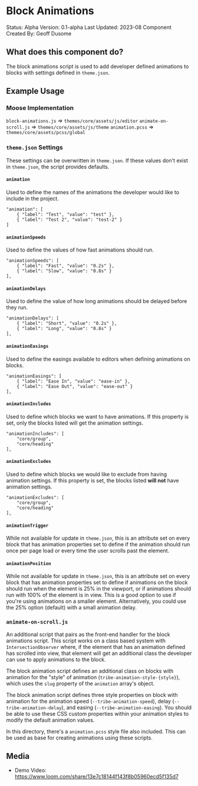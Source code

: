 # Block Animations

Status: Alpha
Version: 0.1-alpha
Last Updated: 2023-08
Component Created By: Geoff Dusome

## What does this component do?

The block animations script is used to add developer defined animations to blocks with settings defined in `theme.json`.

## Example Usage

### Moose Implementation 

`block-animations.js` => `themes/core/assets/js/editor`
`animate-on-scroll.js` => `themes/core/assets/js/theme`
`animation.pcss` => `themes/core/assets/pcss/global`

### `theme.json` Settings

These settings can be overwritten in `theme.json`. If these values don't exist in `theme.json`, the script provides defaults.

#### `animation`

Used to define the names of the animations the developer would like to include in the project.

```
"animation": [
	{ "label": "Test", "value": "test" },
	{ "label": "Test 2", "value": "test-2" }
]
```

#### `animationSpeeds`

Used to define the values of how fast animations should run.

```
"animationSpeeds": [
	{ "label": "Fast", "value": "0.2s" },
	{ "label": "Slow", "value": "0.8s" }
],
```

#### `animationDelays`

Used to define the value of how long animations should be delayed before they run.

```
"animationDelays": [
	{ "label": "Short", "value": "0.2s" },
	{ "label": "Long", "value": "0.8s" }
],
```

#### `animationEasings`

Used to define the easings available to editors when defining animations on blocks.

```
"animationEasings": [
	{ "label": "Ease In", "value": "ease-in" },
	{ "label": "Ease Out", "value": "ease-out" }
],
```

#### `animationIncludes`

Used to define which blocks we want to have animations. If this property is set, only the blocks listed will get the animation settings.

```
"animationIncludes": [
	"core/group",
	"core/heading"
],
```

#### `animationExcludes`

Used to define which blocks we would like to exclude from having animation settings. If this property is set, the blocks listed **will not** have animation settings.

```
"animationExcludes": [
	"core/group",
	"core/heading"
],
```

#### `animationTrigger`

While not available for update in `theme.json`, this is an attribute set on every block that has animation properties set to define if the animation should run once per page load or every time the user scrolls past the element.

#### `animationPosition`

While not available for update in `theme.json`, this is an attribute set on every block that has animation properties set to define if animations on the block should run when the element is 25% in the viewport, or if animations should run with 100% of the element is in view. This is a good option to use if you're using animations on a smaller element. Alternatively, you could use the 25% option (default) with a small animation delay.

### `animate-on-scroll.js`

An additional script that pairs as the front-end handler for the block animations script. This script works on a class based system with `IntersectionObserver` where, if the element that has an animation defined has scrolled into view, that element will get an additional class the developer can use to apply animations to the block.

The block animation script defines an additional class on blocks with animation for the "style" of animation (`tribe-animation-style-{style}`), which uses the `slug` property of the `animation` array's object.

The block animation script defines three style properties on block with animation for the animation speed (`--tribe-animation-speed`), delay (`--tribe-animation-delay`), and easing (`--tribe-animation-easing`). You should be able to use these CSS custom properties within your animation styles to modify the default animation values.

In this directory, there's a `animation.pcss` style file also included. This can be used as base for creating animations using these scripts.

## Media

- Demo Video: https://www.loom.com/share/13e7c18144f143f8b05960ecd5f135d7
